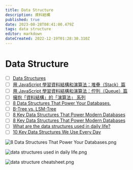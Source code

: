 ```yaml
---
title: Data Structure
description: 資料結構
published: true
date: 2023-08-28T08:41:00.479Z
tags: data structure
editor: markdown
dateCreated: 2022-12-19T01:28:30.310Z
---
```


# Data Structure
- [ ] [Data Structures](https://www.geeksforgeeks.org/data-structures/)
- [ ] [用 JavaScript 學習資料結構和演算法：堆疊（Stack）篇](https://blog.techbridge.cc/2016/06/24/javascript-data-structure-algorithm-stack/)
- [ ] [用 JavaScript 學習資料結構和演算法：佇列（Queue）篇](https://blog.techbridge.cc/2016/12/10/javascript-data-structure-algorithm-queue/)
- [ ] [擁抱「資料結構」的「演算法」 系列](https://ithelp.ithome.com.tw/users/20129841/ironman/3300)
- [ ] [8 Data Structures That Power Your Databases.](https://blog.bytebytego.com/p/8-data-structures-that-power-your?utm_source=profile&utm_medium=reader2)
- [ ] [B-Tree vs. LSM-Tree](https://blog.bytebytego.com/p/ep29-online-gaming-protocol?utm_source=profile&utm_medium=reader2)
- [ ] [8 Key Data Structures That Power Modern Databases](https://blog.bytebytego.com/p/ep-44-how-does-chatgpt-work?utm_source=profile&utm_medium=reader2)
- [ ] [8 Key Data Structures That Power Modern Databases](https://www.youtube.com/watch?v=W_v05d_2RTo&ab_channel=ByteByteGo&loop=0)
- [ ] [What are the data structures used in daily life?](https://blog.bytebytego.com/p/ep55-data-structures-used-in-daily?utm_source=profile&utm_medium=reader2)
- [ ] [10 Key Data Structures We Use Every Day](https://www.youtube.com/watch?v=ouipSd_5ivQ&embeds_referring_euri=https%3A%2F%2Fblog.bytebytego.com%2F&feature=emb_imp_woyt&ab_channel=ByteByteGo)

![8 Data Structures That Power Your Databases.png](http://192.168.25.60:8000/files/file_storage/c53a57a4.png)

![data structures used in daily life.png](http://192.168.25.60:8000/files/file_storage/f8ace0be.png)

![data structure cheatsheet.png](http://192.168.25.60:8000/files/file_storage/e1089844.png)


